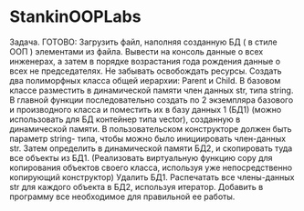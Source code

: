 # StankinOOPLabs

Задача.
ГОТОВО:
Загрузить файл, наполняя созданную БД ( в стиле ООП ) элементами из файла. 
Вывести на консоль данные о всех инженерах, а затем в порядке возрастания года рождения данные о всех не председателях.
Не забывать освобождать ресурсы.
Создать два полиморфных класса общей иерархии: Parent и Child. 
В базовом классе разместить в динамической памяти член данных str, 
типа string. В главной функции последовательно создать по 2 экземпляра базового и производного класса и 
поместить их в базу данных 1 (БД1) (можно использовать для БД контейнер типа vector), 
созданную в динамической памяти. В пользовательском конструкторе должен быть параметр  string- типа, 
чтобы можно было инициировать член-данных str.
Затем определить в динамической памяти БД2, и скопировать туда все объекты из БД1. 
(Реализовать виртуальную функцию copy для копирования объектов своего класса, 
используя уже непосредственно копирующий конструктор)
Удалить БД1.
Распечатать все члены-данных str для каждого объекта в БД2, используя итератор.
Добавить в программу все необходимое для правильной ее работы.
